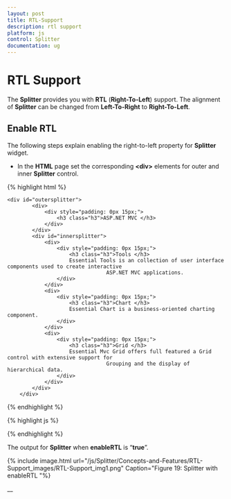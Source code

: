 ```yaml
---
layout: post
title: RTL-Support
description: rtl support
platform: js
control: Splitter
documentation: ug
---
```


# RTL Support

The **Splitter** provides you with **RTL** (**Right-To-Left**) support. The alignment of **Splitter** can be changed from **Left-To-Right** to **Right-To-Left**.

## Enable RTL

The following steps explain enabling the right-to-left property for **Splitter** widget.

* In the **HTML** page set the corresponding **&lt;div&gt;** elements for outer and inner **Splitter** control.

{% highlight html %}

	<div id="outersplitter">
            <div>
                <div style="padding: 0px 15px;">
                    <h3 class="h3">ASP.NET MVC </h3>
                </div>
            </div>
            <div id="innersplitter">
                <div>
                    <div style="padding: 0px 15px;">
                        <h3 class="h3">Tools </h3>
                        Essential Tools is an collection of user interface components used to create interactive
                                    ASP.NET MVC applications.
                    </div>
                </div>
                <div>
                    <div style="padding: 0px 15px;">
                        <h3 class="h3">Chart </h3>
                        Essential Chart is a business-oriented charting component.
                    </div>
                </div>
                <div>
                    <div style="padding: 0px 15px;">
                        <h3 class="h3">Grid </h3>
                        Essential Mvc Grid offers full featured a Grid control with extensive support for
                                    Grouping and the display of hierarchical data.
                    </div>
                </div>
            </div>
        </div>

{% endhighlight %}

{% highlight js %}

<script type="text/javascript">
	            $("#outersplitter").ejSplitter({
                height: 250, width: 600,
                orientation: ej.Orientation.Vertical,
                enableRTL: true,
                properties: [{ paneSize: 60 }]
            });

            $("#innersplitter").ejSplitter({
                width: 600,
                properties: [{ paneSize: 200 }, { paneSize: 170 }]
            });
</script>

{% endhighlight %}


The output for **Splitter** when **enableRTL** is “**true**”.



{% include image.html url="/js/Splitter/Concepts-and-Features/RTL-Support_images/RTL-Support_img1.png" Caption="Figure 19: Splitter with enableRTL "%}







__


